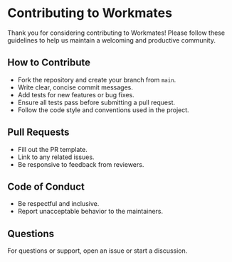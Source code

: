 # Contributing to Workmates

Thank you for considering contributing to Workmates! Please follow these guidelines to help us maintain a welcoming and productive community.

## How to Contribute
- Fork the repository and create your branch from `main`.
- Write clear, concise commit messages.
- Add tests for new features or bug fixes.
- Ensure all tests pass before submitting a pull request.
- Follow the code style and conventions used in the project.

## Pull Requests
- Fill out the PR template.
- Link to any related issues.
- Be responsive to feedback from reviewers.

## Code of Conduct
- Be respectful and inclusive.
- Report unacceptable behavior to the maintainers.

## Questions
For questions or support, open an issue or start a discussion.
